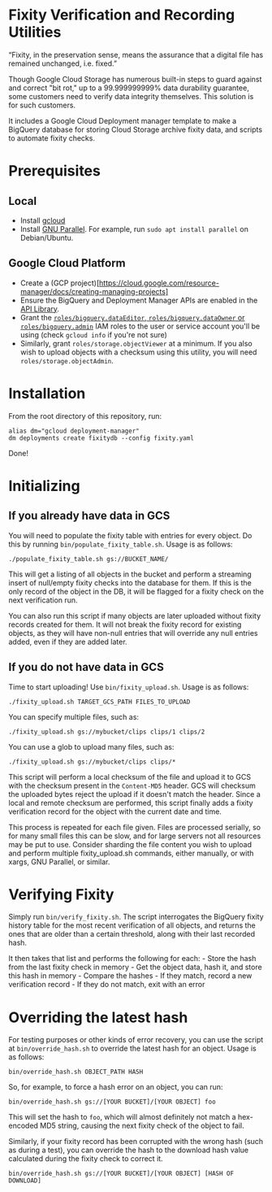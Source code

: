 # Fixity Verification and Recording Utilities

“Fixity, in the preservation sense, means the assurance that a digital file has remained unchanged, i.e. fixed.”

Though Google Cloud Storage has numerous built-in steps to guard against and correct "bit rot," up to a 99.999999999% data durability guarantee, some customers need to verify data integrity themselves. This solution is for such customers.

It includes a Google Cloud Deployment manager template to make a BigQuery database for storing Cloud Storage archive fixity data, and scripts to automate fixity checks.

# Prerequisites

## Local
- Install [gcloud](https://cloud.google.com/sdk)
- Install [GNU Parallel](https://www.gnu.org/software/parallel/). For example, run `sudo apt install parallel` on Debian/Ubuntu.

## Google Cloud Platform
- Create a (GCP project)[https://cloud.google.com/resource-manager/docs/creating-managing-projects]
- Ensure the BigQuery and Deployment Manager APIs are enabled in the [API Library](https://console.cloud.google.com/apis/library).
- Grant the [`roles/bigquery.dataEditor`, `roles/bigquery.dataOwner` or `roles/bigquery.admin`](https://cloud.google.com/bigquery/docs/access-control) IAM roles to the user or service account you'll be using (check `gcloud info` if you're not sure)
- Similarly, grant `roles/storage.objectViewer` at a minimum. If you also wish to upload objects with a checksum using this utility, you will need `roles/storage.objectAdmin`.

# Installation
From the root directory of this repository, run:

```shell
alias dm="gcloud deployment-manager"
dm deployments create fixitydb --config fixity.yaml
```
Done!

# Initializing

## If you already have data in GCS
You will need to populate the fixity table with entries for every object. Do this by running `bin/populate_fixity_table.sh`. Usage is as follows:

`./populate_fixity_table.sh gs://BUCKET_NAME/`

This will get a listing of all objects in the bucket and perform a streaming insert of null/empty fixity checks into the database for them. If this is the only record of the object in the DB, it will be flagged for a fixity check on the next verification run.

You can also run this script if many objects are later uploaded without fixity records created for them. It will not break the fixity record for existing objects, as they will have non-null entries that will override any null entries added, even if they are added later.

## If you do not have data in GCS
Time to start uploading! Use `bin/fixity_upload.sh`. Usage is as follows:

`./fixity_upload.sh TARGET_GCS_PATH FILES_TO_UPLOAD`

You can specify multiple files, such as:

`./fixity_upload.sh gs://mybucket/clips clips/1 clips/2`

You can use a glob to upload many files, such as:

`./fixity_upload.sh gs://mybucket/clips clips/*`

This script will perform a local checksum of the file and upload it to GCS with the checksum present in the `Content-MD5` header. GCS will checksum the uploaded bytes reject the upload if it doesn't match the header. Since a local and remote checksum are performed, this script finally adds a fixity verification record for the object with the current date and time.

This process is repeated for each file given. Files are processed serially, so for many small files this can be slow, and for large servers not all resources may be put to use. Consider sharding the file content you wish to upload and perform multiple fixity_upload.sh commands, either manually, or with xargs, GNU Parallel, or similar.

# Verifying Fixity
Simply run `bin/verify_fixity.sh`. The script interrogates the BigQuery fixity history table for the most recent verification of all objects, and returns the ones that are older than a certain threshold, along with their last recorded hash.

It then takes that list and performs the following for each:
    - Store the hash from the last fixity check in memory
    - Get the object data, hash it, and store this hash in memory
    - Compare the hashes
        - If they match, record a new verification record
        - If they do not match, exit with an error

# Overriding the latest hash
For testing purposes or other kinds of error recovery, you can use the script at `bin/override_hash.sh` to override the latest hash for an object. Usage is as follows:

`bin/override_hash.sh OBJECT_PATH HASH`

So, for example, to force a hash error on an object, you can run:

`bin/override_hash.sh gs://[YOUR BUCKET]/[YOUR OBJECT] foo`

This will set the hash to `foo`, which will almost definitely not match a hex-encoded MD5 string, causing the next fixity check of the object to fail.

Similarly, if your fixity record has been corrupted with the wrong hash (such as during a test), you can override the hash to the download hash value calculated during the fixity check to correct it.

`bin/override_hash.sh gs://[YOUR BUCKET]/[YOUR OBJECT] [HASH OF DOWNLOAD]`
